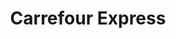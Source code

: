 ---
title: "Carrefour Express"
url: /buenos-aires/carrefour-express-avenida-san-juan/
shop: comodidad
---